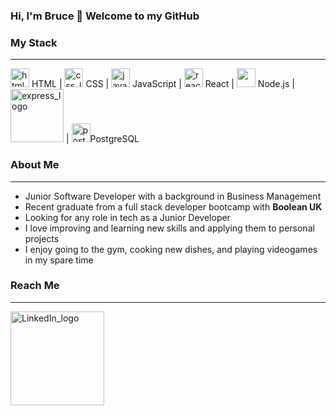 ### Hi, I'm Bruce 👋 Welcome to my GitHub

<h3>My Stack</h3>
<hr></hr>
<div>
<img src="https://upload.wikimedia.org/wikipedia/commons/thumb/6/61/HTML5_logo_and_wordmark.svg/640px-HTML5_logo_and_wordmark.svg.png" alt="html_logo" width="30px"> HTML | 
<img src="https://cdn-icons-png.flaticon.com/512/919/919826.png" alt="css_logo" width="30px"> CSS |
<img src="https://miro.medium.com/max/1024/1*S-nV902O1yWwpFbxn0P_xA.png" alt="javascript_logo" width="30px"> JavaScript | 
<img src="https://coder.clothing/images/stories/virtuemart/product/reactjs-logo-sticker.jpg" alt="react_logo" width="30px"> React | 
<img src="https://upload.wikimedia.org/wikipedia/commons/thumb/d/d9/Node.js_logo.svg/2560px-Node.js_logo.svg.png" width="30px">  Node.js |
<img src="https://expressjs.com/images/express-facebook-share.png" alt="express_logo" width="85px"> |
<img src="https://upload.wikimedia.org/wikipedia/commons/thumb/2/29/Postgresql_elephant.svg/800px-Postgresql_elephant.svg.png" alt="postgresql_logo" width="30px">PostgreSQL
</div>

<h3>About Me</h3>
<hr></hr>
<ul>
  <li>Junior Software Developer with a background in Business Management</li>
  <li>Recent graduate from a full stack developer bootcamp with <strong>Boolean UK</strong></li>
  <li>Looking for any role in tech as a Junior Developer</li>
  <li>I love improving and learning new skills and applying them to personal projects</li>
  <li>I enjoy going to the gym, cooking new dishes, and playing videogames in my spare time</li>
</ul>

<h3>Reach Me</h3>
<hr></hr>
<a href="https://www.linkedin.com/in/bruce-milliken-45999b1bb/"><img src="https://1000logos.net/wp-content/uploads/2017/03/Font-of-the-LinkedIn-Logo.jpg" alt="LinkedIn_logo" width="150px"></a>

